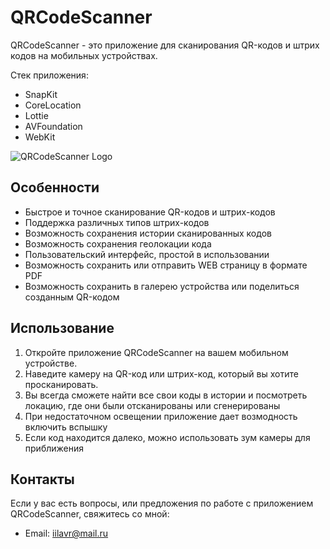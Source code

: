 # QRCodeScanner

QRCodeScanner - это приложение для сканирования QR-кодов и штрих кодов на мобильных устройствах. 

Стек приложения: 
-  SnapKit
-  CoreLocation
-  Lottie
-  AVFoundation
-  WebKit
  
![QRCodeScanner Logo](https://raw.githubusercontent.com/IlyaLavr/QrCodeScanner/22efaac92bca97498e606302cc97d8c155e3d196/1688159982258100.gif)



## Особенности

- Быстрое и точное сканирование QR-кодов и штрих-кодов
- Поддержка различных типов штрих-кодов
- Возможность сохранения истории сканированных кодов
- Возможность сохранения геолокации кода
- Пользовательский интерфейс, простой в использовании
- Возможность сохранить или отправить WEB страницу в формате PDF
- Возможность сохранить в галерею устройства или поделиться созданным QR-кодом

## Использование

1. Откройте приложение QRCodeScanner на вашем мобильном устройстве.
2. Наведите камеру на QR-код или штрих-код, который вы хотите просканировать.
3. Вы всегда сможете найти все свои коды в истории и посмотреть локацию, где они были отсканированы или сгенерированы
4. При недостаточном освещении приложение дает возмодность включить вспышку
5. Если код находится далеко, можно использовать зум камеры для приближения

## Контакты

Если у вас есть вопросы, или предложения по работе с приложением QRCodeScanner, свяжитесь со мной:

- Email: iilavr@mail.ru
